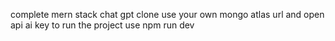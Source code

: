 
complete mern stack chat gpt clone 
use your own mongo atlas url and open api ai key
to run the project use npm run dev
